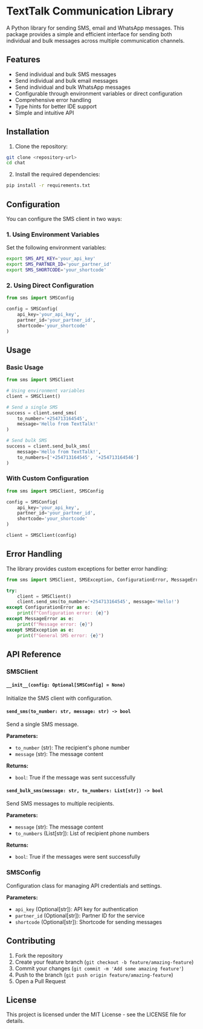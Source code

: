 # TextTalk Communication Library

A Python library for sending SMS, email and WhatsApp messages. This package provides a simple and efficient interface for sending both individual and bulk messages across multiple communication channels.

## Features

- Send individual and bulk SMS messages
- Send individual and bulk email messages 
- Send individual and bulk WhatsApp messages
- Configurable through environment variables or direct configuration
- Comprehensive error handling
- Type hints for better IDE support
- Simple and intuitive API

## Installation

1. Clone the repository:
```bash
git clone <repository-url>
cd chat
```

2. Install the required dependencies:
```bash
pip install -r requirements.txt
```

## Configuration

You can configure the SMS client in two ways:

### 1. Using Environment Variables

Set the following environment variables:

```bash
export SMS_API_KEY='your_api_key'
export SMS_PARTNER_ID='your_partner_id'
export SMS_SHORTCODE='your_shortcode'
```

### 2. Using Direct Configuration

```python
from sms import SMSConfig

config = SMSConfig(
    api_key='your_api_key',
    partner_id='your_partner_id',
    shortcode='your_shortcode'
)
```

## Usage

### Basic Usage

```python
from sms import SMSClient

# Using environment variables
client = SMSClient()

# Send a single SMS
success = client.send_sms(
    to_number='+254713164545',
    message='Hello from TextTalk!'
)

# Send bulk SMS
success = client.send_bulk_sms(
    message='Hello from TextTalk!',
    to_numbers=['+254713164545', '+254713164546']
)
```

### With Custom Configuration

```python
from sms import SMSClient, SMSConfig

config = SMSConfig(
    api_key='your_api_key',
    partner_id='your_partner_id',
    shortcode='your_shortcode'
)

client = SMSClient(config)
```

## Error Handling

The library provides custom exceptions for better error handling:

```python
from sms import SMSClient, SMSException, ConfigurationError, MessageError

try:
    client = SMSClient()
    client.send_sms(to_number='+254713164545', message='Hello!')
except ConfigurationError as e:
    print(f"Configuration error: {e}")
except MessageError as e:
    print(f"Message error: {e}")
except SMSException as e:
    print(f"General SMS error: {e}")
```

## API Reference

### SMSClient

#### `__init__(config: Optional[SMSConfig] = None)`

Initialize the SMS client with configuration.

#### `send_sms(to_number: str, message: str) -> bool`

Send a single SMS message.

**Parameters:**
- `to_number` (str): The recipient's phone number
- `message` (str): The message content

**Returns:**
- `bool`: True if the message was sent successfully

#### `send_bulk_sms(message: str, to_numbers: List[str]) -> bool`

Send SMS messages to multiple recipients.

**Parameters:**
- `message` (str): The message content
- `to_numbers` (List[str]): List of recipient phone numbers

**Returns:**
- `bool`: True if the messages were sent successfully

### SMSConfig

Configuration class for managing API credentials and settings.

**Parameters:**
- `api_key` (Optional[str]): API key for authentication
- `partner_id` (Optional[str]): Partner ID for the service
- `shortcode` (Optional[str]): Shortcode for sending messages

## Contributing

1. Fork the repository
2. Create your feature branch (`git checkout -b feature/amazing-feature`)
3. Commit your changes (`git commit -m 'Add some amazing feature'`)
4. Push to the branch (`git push origin feature/amazing-feature`)
5. Open a Pull Request

## License

This project is licensed under the MIT License - see the LICENSE file for details. 
